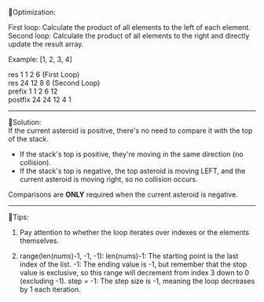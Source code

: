 📌Optimization:

First loop: Calculate the product of all elements to the left of each element.  
Second loop: Calculate the product of all elements to the right and directly update the result array.

Example: [1, 2, 3, 4]

res 1 1 2 6 (First Loop)  
res 24 12 8 6 (Second Loop)  
prefix 1 1 2 6 12  
postfix 24 24 12 4 1

---

📌Solution:  
If the current asteroid is positive, there's no need to compare it with the top of the stack.

- If the stack's top is positive, they're moving in the same direction (no collision).
- If the stack's top is negative, the top asteroid is moving LEFT, and the current asteroid is moving right, so no collision occurs.

Comparisons are **ONLY** required when the current asteroid is negative.

---

📌Tips:

1. Pay attention to whether the loop iterates over indexes or the elements themselves.

2. range(len(nums)-1, -1, -1):
   len(nums)-1: The starting point is the last index of the list.
   -1: The ending value is -1, but remember that the stop value is exclusive, so this range will decrement from index 3 down to 0 (excluding -1).
   step = -1: The step size is -1, meaning the loop decreases by 1 each iteration.
